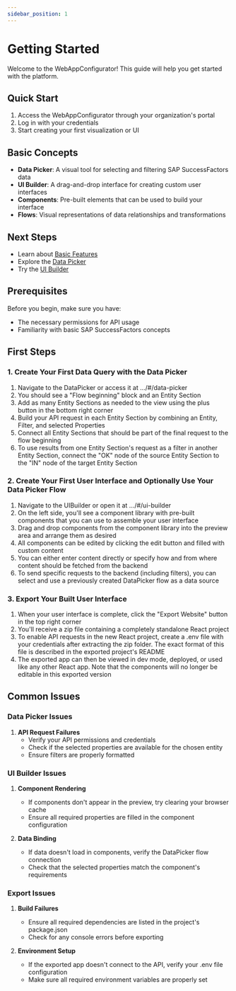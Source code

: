 ```yaml
---
sidebar_position: 1
---
```


# Getting Started

Welcome to the WebAppConfigurator! This guide will help you get started with the platform.

## Quick Start

1. Access the WebAppConfigurator through your organization's portal
2. Log in with your credentials
3. Start creating your first visualization or UI

## Basic Concepts

- **Data Picker**: A visual tool for selecting and filtering SAP SuccessFactors data
- **UI Builder**: A drag-and-drop interface for creating custom user interfaces
- **Components**: Pre-built elements that can be used to build your interface
- **Flows**: Visual representations of data relationships and transformations

## Next Steps

- Learn about [Basic Features](../user-guide/basic-features)
- Explore the [Data Picker](../user-guide/data-picker)
- Try the [UI Builder](../user-guide/ui-builder)

## Prerequisites

Before you begin, make sure you have:

- The necessary permissions for API usage
- Familiarity with basic SAP SuccessFactors concepts

## First Steps

### 1. Create Your First Data Query with the Data Picker

1. Navigate to the DataPicker or access it at .../#/data-picker
2. You should see a "Flow beginning" block and an Entity Section
3. Add as many Entity Sections as needed to the view using the plus button in the bottom right corner
4. Build your API request in each Entity Section by combining an Entity, Filter, and selected Properties
5. Connect all Entity Sections that should be part of the final request to the flow beginning
6. To use results from one Entity Section's request as a filter in another Entity Section, connect the "OK" node of the source Entity Section to the "IN" node of the target Entity Section

### 2. Create Your First User Interface and Optionally Use Your Data Picker Flow

1. Navigate to the UIBuilder or open it at .../#/ui-builder
2. On the left side, you'll see a component library with pre-built components that you can use to assemble your user interface
3. Drag and drop components from the component library into the preview area and arrange them as desired
4. All components can be edited by clicking the edit button and filled with custom content
5. You can either enter content directly or specify how and from where content should be fetched from the backend
6. To send specific requests to the backend (including filters), you can select and use a previously created DataPicker flow as a data source

### 3. Export Your Built User Interface

1. When your user interface is complete, click the "Export Website" button in the top right corner
2. You'll receive a zip file containing a completely standalone React project
3. To enable API requests in the new React project, create a .env file with your credentials after extracting the zip folder. The exact format of this file is described in the exported project's README
4. The exported app can then be viewed in dev mode, deployed, or used like any other React app. Note that the components will no longer be editable in this exported version

## Common Issues

### Data Picker Issues

1. **API Request Failures**
   - Verify your API permissions and credentials
   - Check if the selected properties are available for the chosen entity
   - Ensure filters are properly formatted

### UI Builder Issues

1. **Component Rendering**

   - If components don't appear in the preview, try clearing your browser cache
   - Ensure all required properties are filled in the component configuration

2. **Data Binding**
   - If data doesn't load in components, verify the DataPicker flow connection
   - Check that the selected properties match the component's requirements

### Export Issues

1. **Build Failures**

   - Ensure all required dependencies are listed in the project's package.json
   - Check for any console errors before exporting

2. **Environment Setup**
   - If the exported app doesn't connect to the API, verify your .env file configuration
   - Make sure all required environment variables are properly set

